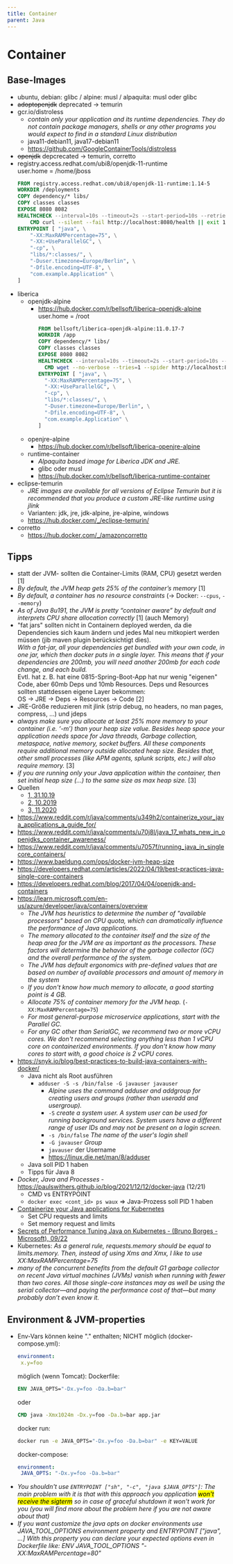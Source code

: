 ```yaml
---
title: Container
parent: Java
---
```


# Container

## Base-Images
- ubuntu, debian: glibc / alpine: musl / alpaquita: musl oder glibc
- ~~adoptopenjdk~~ deprecated -> temurin
- gcr.io/distroless
    - *contain only your application and its runtime dependencies. They do not contain package managers, shells or any other programs you would expect to find in a standard Linux distribution*
    - java11-debian11, java17-debian11
    - <https://github.com/GoogleContainerTools/distroless>
- ~~openjdk~~ depcrecated -> temurin, corretto
- registry.access.redhat.com/ubi8/openjdk-11-runtime
  <br/>user.home = /home/jboss
  ```Dockerfile
  FROM registry.access.redhat.com/ubi8/openjdk-11-runtime:1.14-5
  WORKDIR /deployments
  COPY dependency/* libs/
  COPY classes classes
  EXPOSE 8080 8082
  HEALTHCHECK --interval=10s --timeout=2s --start-period=10s --retries=2 \
      CMD curl --silent --fail http://localhost:8080/health || exit 1
  ENTRYPOINT [ "java", \
      "-XX:MaxRAMPercentage=75", \
      "-XX:+UseParallelGC", \
      "-cp", \
      "libs/*:classes/", \
      "-Duser.timezone=Europe/Berlin", \
      "-Dfile.encoding=UTF-8", \
      "com.example.Application" \
  ]
  ```
- liberica
    - openjdk-alpine
      - <https://hub.docker.com/r/bellsoft/liberica-openjdk-alpine>
        <br/>user.home = /root
        ```Dockerfile
        FROM bellsoft/liberica-openjdk-alpine:11.0.17-7
        WORKDIR /app
        COPY dependency/* libs/
        COPY classes classes
        EXPOSE 8080 8082
        HEALTHCHECK --interval=10s --timeout=2s --start-period=10s --retries=2 \
          CMD wget --no-verbose --tries=1 --spider http://localhost:8080/health || exit 1
        ENTRYPOINT [ "java", \
          "-XX:MaxRAMPercentage=75", \
          "-XX:+UseParallelGC", \
          "-cp", \
          "libs/*:classes/", \
          "-Duser.timezone=Europe/Berlin", \
          "-Dfile.encoding=UTF-8", \
          "com.example.Application" \
        ]
        ```
  - openjre-alpine
    - <https://hub.docker.com/r/bellsoft/liberica-openjre-alpine>
  - runtime-container
    - *Alpaquita based image for Liberica JDK and JRE.*
    - glibc oder musl
    - <https://hub.docker.com/r/bellsoft/liberica-runtime-container>
- eclipse-temurin
    - *JRE images are available for all versions of Eclipse Temurin but it is recommended that you produce a custom JRE-like runtime using jlink*
    - Varianten: jdk, jre, jdk-alpine, jre-alpine, windows
    - <https://hub.docker.com/_/eclipse-temurin/>
- corretto
    - <https://hub.docker.com/_/amazoncorretto>


## Tipps
- statt der JVM- sollten die Container-Limits (RAM, CPU) gesetzt werden [1]
- *By default, the JVM heap gets 25% of the container’s memory* [1]
- *By default, a container has no resource constraints* (-> Docker: `--cpus`, `--memory`)
- *As of Java 8u191, the JVM is pretty “container aware” by default and interprets CPU share allocation correctly* [1] (auch Memory)
- "fat jars" sollten nicht in Containern deployed werden, da die Dependencies sich kaum ändern und jedes Mal neu mitkopiert werden müssen (jib maven plugin berücksichtigt dies).<br/> *With a fat-jar, all your dependencies get bundled with your own code, in one jar, which then docker puts in a single layer. This means that if your dependencies are 200mb, you will need another 200mb for each code change, and each build.*<br/> Evtl. hat z. B. hat eine 0815-Spring-Boot-App hat nur wenig "eigenen" Code, aber 60mb Deps und 10mb Resources. Deps und Resources sollten stattdessen eigene Layer bekommen:<br/>
  OS -> JRE -> Deps -> Resources -> Code [2]
- JRE-Größe reduzieren mit jlink (strip debug, no headers, no man pages, compress, ...) und jdeps
- *always make sure you allocate at least 25% more memory to your container (i.e. ‘-m’) than your heap size value. Besides heap space your application needs space for Java threads, Garbage collection, metaspace, native memory, socket buffers. All these components require additional memory outside allocated heap size. Besides that, other small processes (like APM agents, splunk scripts, etc.) will also require memory.* [3]
- *if you are running only your Java application within the container, then set initial heap size (...) to the same size as max heap size.* [3]
- Quellen
  - [1, 31.10.19](https://www.ccampo.me/java/docker/containers/kubernetes/2019/10/31/java-in-a-container.html)
  - [2, 10.2019](https://www.reddit.com/r/java/comments/dhr2tn/dont_put_fat_jars_in_docker_images/)
  - [3, 11.2020](https://blog.gceasy.io/2020/11/05/best-practices-java-memory-arguments-for-containers/)
- <https://www.reddit.com/r/java/comments/u349h2/containerize_your_java_applications_a_guide_for/>
- <https://www.reddit.com/r/java/comments/u70j8l/java_17_whats_new_in_openjdks_container_awareness/>
- <https://www.reddit.com/r/java/comments/u7057f/running_java_in_singlecore_containers/>
- <https://www.baeldung.com/ops/docker-jvm-heap-size>
- <https://developers.redhat.com/articles/2022/04/19/best-practices-java-single-core-containers>
- <https://developers.redhat.com/blog/2017/04/04/openjdk-and-containers>
- <https://learn.microsoft.com/en-us/azure/developer/java/containers/overview>
  - *The JVM has heuristics to determine the number of "available processors" based on CPU quota, which can dramatically influence the performance of Java applications.*
  - *The memory allocated to the container itself and the size of the heap area for the JVM are as important as the processors. These factors will determine the behavior of the garbage collector (GC) and the overall performance of the system.*
  - *The JVM has default ergonomics with pre-defined values that are based on number of available processors and amount of memory in the system*
  - *If you don't know how much memory to allocate, a good starting point is 4 GB.*
  - *Allocate 75% of container memory for the JVM heap.* (`-XX:MaxRAMPercentage=75`)
  - *For most general-purpose microservice applications, start with the Parallel GC.*
  - *For any GC other than SerialGC, we recommend two or more vCPU cores. We don't recommend selecting anything less than 1 vCPU core on containerized environments. If you don't know how many cores to start with, a good choice is 2 vCPU cores.*
- <https://snyk.io/blog/best-practices-to-build-java-containers-with-docker/>
  - Java nicht als Root ausführen
    - `adduser -S -s /bin/false -G javauser javauser`
      - *Alpine uses the command adduser and addgroup for creating users and groups (rather than useradd and usergroup).* 
      - `-S` *create a system user. A system user can be used for running background services. System users have a different range of user IDs and may not be present on a login screen.*
      - `-s /bin/false` *The name of the user's login shell*
      - `-G javauser` *Group*
      - `javauser` der Username
      - <https://linux.die.net/man/8/adduser> 
  - Java soll PID 1 haben
  - Tipps für Java 8 
- *Docker, Java and Processes* - <https://paulswithers.github.io/blog/2021/12/12/docker-java> (12/21)
  - CMD vs ENTRYPOINT
  - `docker exec <cont_id> ps waux` => Java-Prozess soll PID 1 haben
- [Containerize your Java applications for Kubernetes](https://learn.microsoft.com/en-us/azure/developer/java/containers/kubernetes)
  - Set CPU requests and limits
  - Set memory request and limits
- [Secrets of Performance Tuning Java on Kubernetes - (Bruno Borges - Microsoft), 09/22](https://vimeo.com/748031919)
- Kubernetes: *As a general rule, requests.memory should be equal to limits.memory. Then, instead of using Xms and Xmx, I like to use XX:MaxRAMPercentage=75*
- *many of the concurrent benefits from the default G1 garbage collector on recent Java virtual machines (JVMs) vanish when running with fewer than two cores. All those single-core instances may as well be using the serial collector—and paying the performance cost of that—but many probably don’t even know it.*
  

## Environment & JVM-properties
- Env-Vars können keine "." enthalten;
  NICHT möglich (docker-compose.yml):
  ```yml
  environment:
   x.y=foo
  ```
  möglich (wenn Tomcat):
  Dockerfile:
  ```Dockerfile
  ENV JAVA_OPTS="-Dx.y=foo -Da.b=bar"
  ```
  oder
  ```Dockerfile
  CMD java -Xmx1024m -Dx.y=foo -Da.b=bar app.jar
  ```
  docker run:
  ```sh
  docker run -e JAVA_OPTS="-Dx.y=foo -Da.b=bar" -e KEY=VALUE
  ```
  docker-compose:
  ```yml
  environment:
   JAVA_OPTS: "-Dx.y=foo -Da.b=bar"
  ```
- *You shouldn't use `ENTRYPOINT ["sh", "-c", "java $JAVA_OPTS"]`: The main problem with it is that with this approach you application <mark>won't receive the sigterm</mark> so in case of graceful shutdown it won't work for you (you will find more about the problem here if you are not aware about that)*
- *If you want customize the java opts on docker environments use JAVA_TOOL_OPTIONS environment property and ENTRYPOINT ["java", ...] With this property you can declare your expected options even in Dockerfile like: ENV JAVA_TOOL_OPTIONS "-XX:MaxRAMPercentage=80"*
